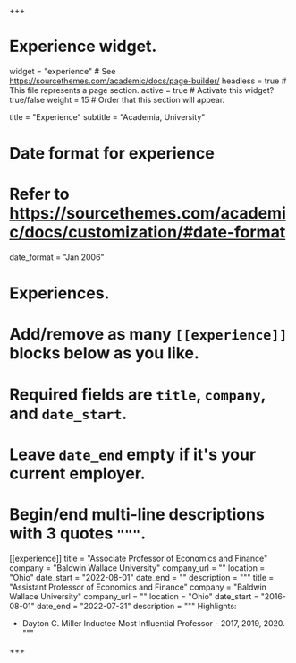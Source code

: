 +++
# Experience widget.
widget = "experience"  # See https://sourcethemes.com/academic/docs/page-builder/
headless = true  # This file represents a page section.
active = true  # Activate this widget? true/false
weight = 15  # Order that this section will appear.

title = "Experience"
subtitle = "Academia, University"

# Date format for experience
#   Refer to https://sourcethemes.com/academic/docs/customization/#date-format
date_format = "Jan 2006"

# Experiences.
#   Add/remove as many `[[experience]]` blocks below as you like.
#   Required fields are `title`, `company`, and `date_start`.
#   Leave `date_end` empty if it's your current employer.
#   Begin/end multi-line descriptions with 3 quotes `"""`.
[[experience]]
  title = "Associate Professor of Economics and Finance"
  company = "Baldwin Wallace University"
  company_url = ""
  location = "Ohio"
  date_start = "2022-08-01"
  date_end = ""
  description = """
  title = "Assistant Professor of Economics and Finance"
  company = "Baldwin Wallace University"
  company_url = ""
  location = "Ohio"
  date_start = "2016-08-01"
  date_end = "2022-07-31"
  description = """
  Highlights:
  * Dayton C. Miller Inductee Most Influential Professor - 2017, 2019, 2020.
  """

+++
